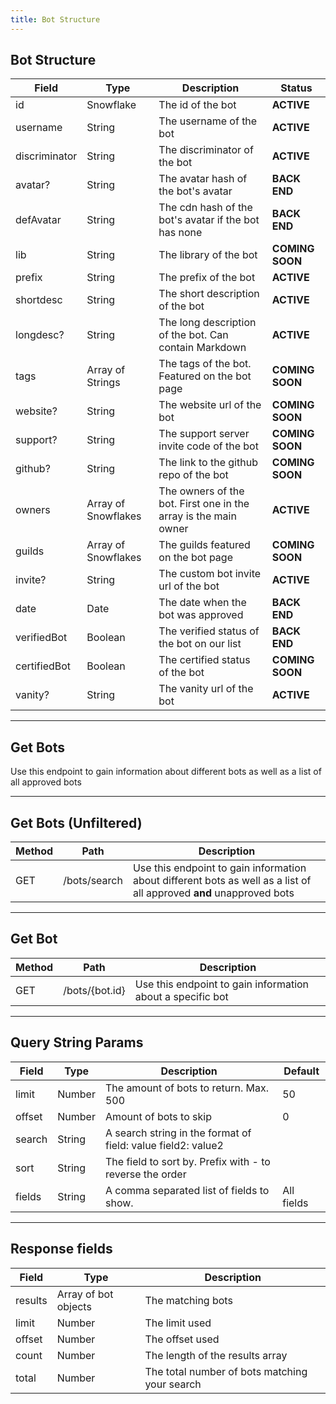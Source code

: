 ```yaml
---
title: Bot Structure
---
```


## Bot Structure
Field |	Type	| Description | Status
|--------------|----------|--------------|--------------|
id	| Snowflake	| The id of the bot | **ACTIVE**
username	| String	| The username of the bot | **ACTIVE**
discriminator |	String	| The discriminator of the bot | **ACTIVE**
avatar?	| String	| The avatar hash of the bot's avatar | **BACK END**
defAvatar	| String	| The cdn hash of the bot's avatar if the bot has none | **BACK END**
lib	| String	| The library of the bot | **COMING SOON**
prefix	| String	| The prefix of the bot | **ACTIVE**
shortdesc	| String	| The short description of the bot | **ACTIVE**
longdesc?	| String	| The long description of the bot. Can contain Markdown | **ACTIVE**
tags	| Array of Strings	| The tags of the bot. Featured on the bot page | **COMING SOON**
website?	| String	| The website url of the bot | **COMING SOON**
support?	| String	| The support server invite code of the bot | **COMING SOON**
github? |	String	| The link to the github repo of the bot | **COMING SOON**
owners	| Array of Snowflakes	| The owners of the bot. First one in the array is the main owner | **ACTIVE**
guilds	| Array of Snowflakes	| The guilds featured on the bot page | **COMING SOON**
invite?	| String	| The custom bot invite url of the bot | **ACTIVE**
date	| Date	| The date when the bot was approved | **BACK END**
verifiedBot	| Boolean	| The verified status of the bot on our list | **BACK END**
certifiedBot | Boolean | The certified status of the bot | **COMING SOON**
vanity?	| String	| The vanity url of the bot | **ACTIVE**

---

## Get Bots
Use this endpoint to gain information about different bots as well as a list of all approved bots
<Route method="GET" path="/bots" />

---

## Get Bots (Unfiltered)
| Method	| Path | Description
|--------------|----------|--------------|
GET | /bots/search | Use this endpoint to gain information about different bots as well as a list of all approved **and** unapproved bots

---

## Get Bot
| Method	| Path | Description
|--------------|----------|--------------|
GET | /bots/{bot.id} | Use this endpoint to gain information about a specific bot

---
## Query String Params
Field	| Type | Description | Default
|--------------|----------|--------------|--------------|
limit	| Number	| The amount of bots to return. Max. 500	| 50
offset	| Number	| Amount of bots to skip	| 0
search	| String	| A search string in the format of field: value field2: value2 |
sort	| String	| The field to sort by. Prefix with - to reverse the order |
fields	| String	| A comma separated list of fields to show. |	All fields

---

## Response fields
Field	| Type	| Description
|--------------|----------|--------------|
results	| Array of bot objects | The matching bots
limit	| Number	| The limit used
offset	| Number	| The offset used
count	| Number | The length of the results array
total | Number | The total number of bots matching your search
